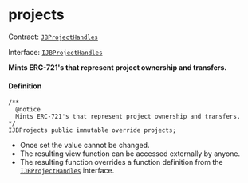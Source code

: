 # projects

Contract: [`JBProjectHandles`](/dev/api/v2/contracts/or-utilities/jbprojecthandles/README.md)​‌

Interface: [`IJBProjectHandles`](/dev/api/v2/interfaces/ijbprojecthandles.md)

**Mints ERC-721's that represent project ownership and transfers.**

#### Definition

```
/** 
  @notice 
  Mints ERC-721's that represent project ownership and transfers.
*/ 
IJBProjects public immutable override projects;
```

* Once set the value cannot be changed.
* The resulting view function can be accessed externally by anyone.
* The resulting function overrides a function definition from the [`IJBProjectHandles`](/dev/api/v2/interfaces/ijbprojecthandles.md) interface.
